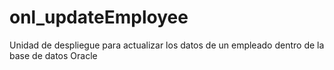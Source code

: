 # onl_updateEmployee

Unidad de despliegue para actualizar los datos de un empleado dentro de la base de datos Oracle